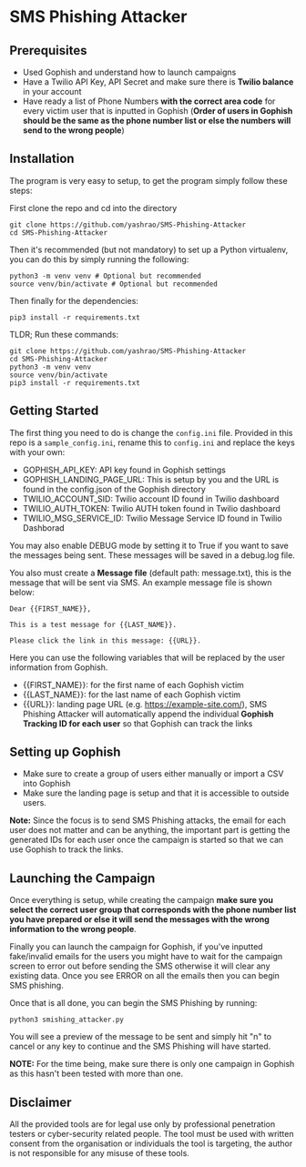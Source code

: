 # SMS Phishing Attacker

## Prerequisites
* Used Gophish and understand how to launch campaigns
* Have a Twilio API Key, API Secret and make sure there is **Twilio balance** in your account
* Have ready a list of Phone Numbers **with the correct area code** for every victim user that is inputted in Gophish (**Order of users in Gophish should be the same as the phone number list or else the numbers will send to the wrong people**)

## Installation
The program is very easy to setup, to get the program simply follow these steps:

First clone the repo and cd into the directory
```
git clone https://github.com/yashrao/SMS-Phishing-Attacker
cd SMS-Phishing-Attacker
```

Then it's recommended (but not mandatory) to set up a Python virtualenv, you can do this by simply running the following:
```
python3 -m venv venv # Optional but recommended
source venv/bin/activate # Optional but recommended
```

Then finally for the dependencies:
```
pip3 install -r requirements.txt
```

TLDR; Run these commands:
```
git clone https://github.com/yashrao/SMS-Phishing-Attacker
cd SMS-Phishing-Attacker
python3 -m venv venv
source venv/bin/activate
pip3 install -r requirements.txt
```

## Getting Started
The first thing you need to do is change the `config.ini` file. Provided in this repo is a `sample_config.ini`, rename this to `config.ini` and replace the keys with your own:
* GOPHISH_API_KEY: API key found in Gophish settings
* GOPHISH_LANDING_PAGE_URL: This is setup by you and the URL is found in the config.json of the Gophish directory
* TWILIO_ACCOUNT_SID: Twilio account ID found in Twilio dashboard
* TWILIO_AUTH_TOKEN: Twilio AUTH token found in Twilio dashboard
* TWILIO_MSG_SERVICE_ID: Twilio Message Service ID found in Twilio Dashborad

You may also enable DEBUG mode by setting it to True if you want to save the messages being sent. These messages will be saved in a debug.log file.

You also must create a **Message file** (default path: message.txt), this is the message that will be sent via SMS. An example message file is shown below:
```
Dear {{FIRST_NAME}},

This is a test message for {{LAST_NAME}}.

Please click the link in this message: {{URL}}.
```
Here you can use the following variables that will be replaced by the user information from Gophish.
* {{FIRST_NAME}}: for the first name of each Gophish victim
* {{LAST_NAME}}: for the last name of each Gophish victim
* {{URL}}: landing page URL (e.g. https://example-site.com/), SMS Phishing Attacker will automatically append the individual **Gophish Tracking ID for each user** so that Gophish can track the links

## Setting up Gophish
* Make sure to create a group of users either manually or import a CSV into Gophish
* Make sure the landing page is setup and that it is accessible to outside users.

**Note:** Since the focus is to send SMS Phishing attacks, the email for each user does not matter and can be anything, the important part is getting the generated IDs for each user once the campaign is started so that we can use Gophish to track the links.

## Launching the Campaign
Once everything is setup, while creating the campaign **make sure you select the correct user group that corresponds with the phone number list you have prepared or else it will send the messages with the wrong information to the wrong people**.

Finally you can launch the campaign for Gophish, if you've inputted fake/invalid emails for the users you might have to wait for the campaign screen to error out before sending the SMS otherwise it will clear any existing data. Once you see ERROR on all the emails then you can begin SMS phishing.

Once that is all done, you can begin the SMS Phishing by running:
```
python3 smishing_attacker.py
```

You will see a preview of the message to be sent and simply hit "n" to cancel or any key to continue and the SMS Phishing will have started.

**NOTE:** For the time being, make sure there is only one campaign in Gophish as this hasn't been tested with more than one.

## Disclaimer
All the provided tools are for legal use only by professional penetration testers or cyber-security related people. The tool must be used with written consent from the organisation or individuals the tool is targeting, the author is not responsible for any misuse of these tools.
